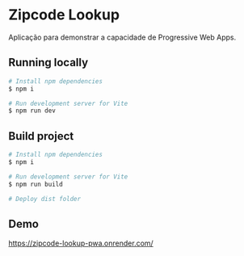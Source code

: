 # Zipcode Lookup

Aplicação para demonstrar a capacidade de Progressive Web Apps.

## Running locally

```sh
# Install npm dependencies
$ npm i

# Run development server for Vite
$ npm run dev
```

## Build project

```sh
# Install npm dependencies
$ npm i

# Run development server for Vite
$ npm run build

# Deploy dist folder
```

## Demo

https://zipcode-lookup-pwa.onrender.com/
